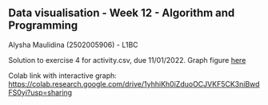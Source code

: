 ## Data visualisation - Week 12 - Algorithm and Programming

Alysha Maulidina (2502005906) - L1BC

Solution to exercise 4 for activity.csv, due 11/01/2022. Graph figure [here](graph.png)

Colab link with interactive graph: https://colab.research.google.com/drive/1yhhiKh0iZduoOCJVKF5CK3niBwdFS0yi?usp=sharing
